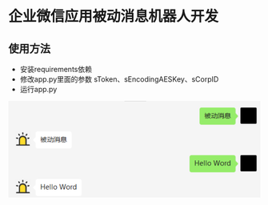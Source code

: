 # 企业微信应用被动消息机器人开发

## 使用方法
+ 安装requirements依赖
+ 修改app.py里面的参数 sToken、sEncodingAESKey、sCorpID
+ 运行app.py

![](/001.png)
